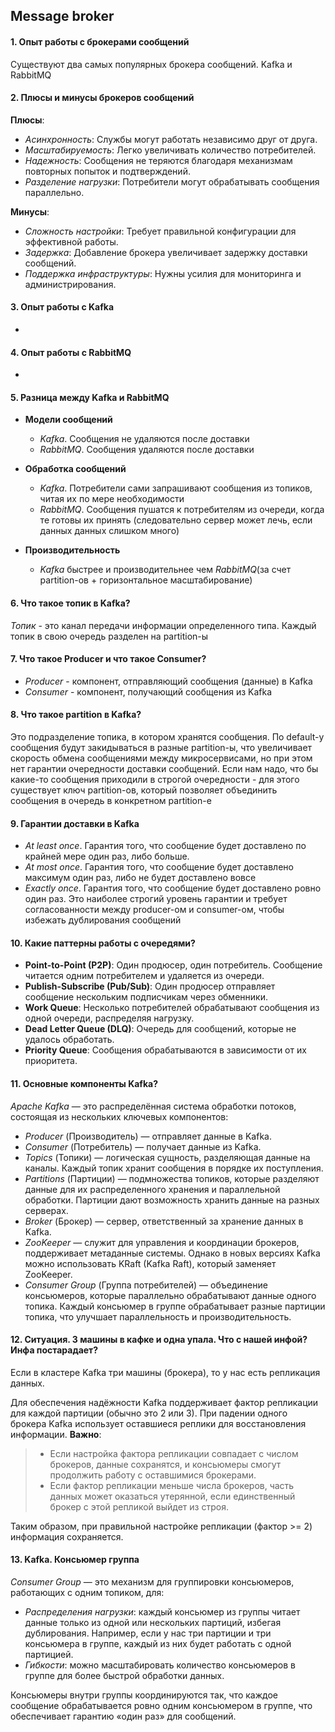 ## Message broker

#### 1. Опыт работы с брокерами сообщений
Существуют два самых популярных брокера сообщений. Kafka и RabbitMQ
#### 2. Плюсы и минусы брокеров сообщений
**Плюсы**:
- *Асинхронность*: Службы могут работать независимо друг от друга.
- *Масштабируемость*: Легко увеличивать количество потребителей.
- *Надежность*: Сообщения не теряются благодаря механизмам повторных попыток и подтверждений.
- *Разделение нагрузки*: Потребители могут обрабатывать сообщения параллельно.

**Минусы**:
- *Сложность настройки*: Требует правильной конфигурации для эффективной работы.
- *Задержка*: Добавление брокера увеличивает задержку доставки сообщений.
- *Поддержка инфраструктуры*: Нужны усилия для мониторинга и администрирования.

#### 3. Опыт работы с Kafka
-

#### 4. Опыт работы с RabbitMQ
-

#### 5. Разница между Kafka и RabbitMQ
- **Модели сообщений**
  - *Kafka*. Сообщения не удаляются после доставки
  - *RabbitMQ*. Сообщения удаляются после доставки

- **Обработка сообщений**
  - *Kafka*. Потребители сами запрашивают сообщения из топиков, читая их по мере необходимости
  - *RabbitMQ*. Сообщения пушатся к потребителям из очереди, когда те готовы их принять (следовательно сервер может лечь, если данных данных слишком много)

- **Производительность**
  - *Kafka* быстрее и производительнее чем *RabbitMQ*(за счет partition-ов + горизонтальное масштабирование)

#### 6. Что такое топик в Kafka?
*Топик* - это канал передачи информации определенного типа. Каждый топик в свою очередь разделен на partition-ы

#### 7. Что такое Producer и что такое Consumer?
- *Producer* - компонент, отправляющий сообщения (данные) в Kafka
- *Consumer* - компонент, получающий сообщения из Kafka

#### 8. Что такое partition в Kafka?
Это подразделение топика, в котором хранятся сообщения. По default-у сообщения будут закидываться в разные partition-ы, что увеличивает скорость обмена сообщениями между микросервисами, но при этом нет гарантии очередности доставки сообщений. Если нам надо, что бы какие-то сообщения приходили в строгой очередности - для этого существует ключ partition-ов, который позволяет объединить сообщения в очередь в конкретном partition-е

#### 9. Гарантии доставки в Kafka
- *At least once*. Гарантия того, что сообщение будет доставлено по крайней мере один раз, либо больше. 
- *At most once*. Гарантия того, что сообщение будет доставлено максимум один раз, либо не будет доставлено вовсе
- *Exactly once*. Гарантия того, что сообщение будет доставлено ровно один раз. Это наиболее строгий уровень гарантии и требует согласованности между producer-ом и consumer-ом, чтобы избежать дублирования сообщений

#### 10. Какие паттерны работы с очередями?
- **Point-to-Point (P2P)**: Один продюсер, один потребитель. Сообщение читается одним потребителем и удаляется из очереди.
- **Publish-Subscribe (Pub/Sub)**: Один продюсер отправляет сообщение нескольким подписчикам через обменники.
- **Work Queue**: Несколько потребителей обрабатывают сообщения из одной очереди, распределяя нагрузку.
- **Dead Letter Queue (DLQ)**: Очередь для сообщений, которые не удалось обработать.
- **Priority Queue**: Сообщения обрабатываются в зависимости от их приоритета.

#### 11. Основные компоненты Kafka?
*Apache Kafka* — это распределённая система обработки потоков, состоящая из нескольких ключевых компонентов:

- *Producer* (Производитель) — отправляет данные в Kafka.
- *Consumer* (Потребитель) — получает данные из Kafka.
- *Topics* (Топики) — логическая сущность, разделяющая данные на каналы. Каждый топик хранит сообщения в порядке их поступления.
- *Partitions* (Партиции) — подмножества топиков, которые разделяют данные для их распределенного хранения и параллельной обработки. Партиции дают возможность хранить данные на разных серверах.
- *Broker* (Брокер) — сервер, ответственный за хранение данных в Kafka.
- *ZooKeeper* — служит для управления и координации брокеров, поддерживает метаданные системы. Однако в новых версиях Kafka можно использовать KRaft (Kafka Raft), который заменяет ZooKeeper.
- *Consumer Group* (Группа потребителей) — объединение консьюмеров, которые параллельно обрабатывают данные одного топика. Каждый консьюмер в группе обрабатывает разные партиции топика, что улучшает параллельность и производительность.

#### 12. Ситуация. 3 машины в кафке и одна упала. Что с нашей инфой? Инфа постарадает?
Если в кластере Kafka три машины (брокера), то у нас есть репликация данных.

Для обеспечения надёжности Kafka поддерживает фактор репликации для каждой партиции (обычно это 2 или 3). При падении одного брокера Kafka использует оставшиеся реплики для восстановления информации. **Важно**:

>- Если настройка фактора репликации совпадает с числом брокеров, данные сохранятся, и консьюмеры смогут продолжить работу с оставшимися брокерами.
>- Если фактор репликации меньше числа брокеров, часть данных может оказаться утерянной, если единственный брокер с этой репликой выйдет из строя.

Таким образом, при правильной настройке репликации (фактор >= 2) информация сохраняется.

#### 13. Kafka. Консьюмер группа
*Consumer Group* — это механизм для группировки консьюмеров, работающих с одним топиком, для:

- *Распределения нагрузки*: каждый консьюмер из группы читает данные только из одной или нескольких партиций, избегая дублирования. Например, если у нас три партиции и три консьюмера в группе, каждый из них будет работать с одной партицией.
- *Гибкости*: можно масштабировать количество консьюмеров в группе для более быстрой обработки данных.

Консьюмеры внутри группы координируются так, что каждое сообщение обрабатывается ровно одним консьюмером в группе, что обеспечивает гарантию «один раз» для сообщений.
